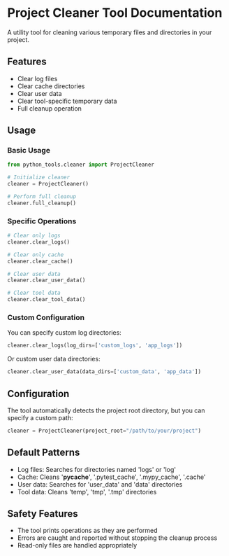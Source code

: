 # Project Cleaner Tool Documentation

A utility tool for cleaning various temporary files and directories in your project.

## Features

- Clear log files
- Clear cache directories
- Clear user data
- Clear tool-specific temporary data
- Full cleanup operation

## Usage

### Basic Usage

```python
from python_tools.cleaner import ProjectCleaner

# Initialize cleaner
cleaner = ProjectCleaner()

# Perform full cleanup
cleaner.full_cleanup()
```

### Specific Operations

```python
# Clear only logs
cleaner.clear_logs()

# Clear only cache
cleaner.clear_cache()

# Clear user data
cleaner.clear_user_data()

# Clear tool data
cleaner.clear_tool_data()
```

### Custom Configuration

You can specify custom log directories:

```python
cleaner.clear_logs(log_dirs=['custom_logs', 'app_logs'])
```

Or custom user data directories:

```python
cleaner.clear_user_data(data_dirs=['custom_data', 'app_data'])
```

## Configuration

The tool automatically detects the project root directory, but you can specify a custom path:

```python
cleaner = ProjectCleaner(project_root="/path/to/your/project")
```

## Default Patterns

- Log files: Searches for directories named 'logs' or 'log'
- Cache: Cleans '__pycache__', '.pytest_cache', '.mypy_cache', '.cache'
- User data: Searches for 'user_data' and 'data' directories
- Tool data: Cleans 'temp', 'tmp', '.tmp' directories

## Safety Features

- The tool prints operations as they are performed
- Errors are caught and reported without stopping the cleanup process
- Read-only files are handled appropriately
